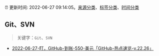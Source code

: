 :alarm_clock: 更新时间: 2022-06-27 09:14:05。[来源分类](../README.md)、[标签分类](../TAGS.md)、[时间分类](../TIMELINE.md)

## Git、SVN


> 关键字：`Git`、`SVN`



- [2022-06-27-叮，GitHub-到账-550-美元「GitHub-热点速览-v.22.26」](https://toutiao.io/k/rqam3kw) 
